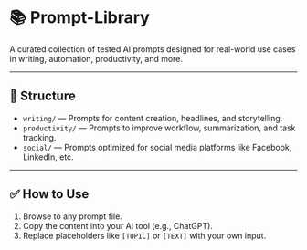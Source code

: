 # 📚 Prompt-Library

A curated collection of tested AI prompts designed for real-world use cases in writing, automation, productivity, and more.

---

## 📁 Structure

- `writing/` — Prompts for content creation, headlines, and storytelling.
- `productivity/` — Prompts to improve workflow, summarization, and task tracking.
- `social/` — Prompts optimized for social media platforms like Facebook, LinkedIn, etc.

---

## ✅ How to Use

1. Browse to any prompt file.
2. Copy the content into your AI tool (e.g., ChatGPT).
3. Replace placeholders like `[TOPIC]` or `[TEXT]` with your own input.
